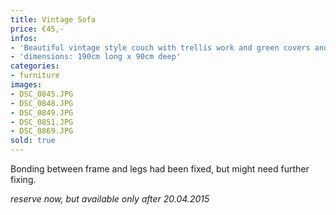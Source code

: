 ```yaml
---
title: Vintage Sofa
price: €45,-
infos:
- 'Beautiful vintage style couch with trellis work and green covers and pillows.'
- 'dimensions: 190cm long x 90cm deep'
categories:
- furniture
images:
- DSC_0845.JPG
- DSC_0848.JPG
- DSC_0849.JPG
- DSC_0851.JPG
- DSC_0869.JPG
sold: true
---
```



Bonding between frame and legs had been fixed, but might need further fixing.

*reserve now, but available only after 20.04.2015*
